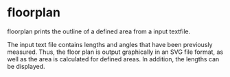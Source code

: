 # floorplan
floorplan prints the outline of a defined area from a input textfile. 

The input text file contains lengths and angles that have been previously measured. Thus, the floor plan 
is output graphically in an SVG file format, as well as the area is calculated for defined areas. 
In addition, the lengths can be displayed.
